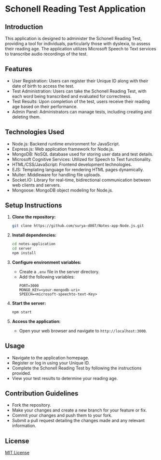 # Schonell Reading Test Application

## Introduction
This application is designed to administer the Schonell Reading Test, providing a tool for individuals, particularly those with dyslexia, to assess their reading age. The application utilizes Microsoft Speech to Text services to transcribe audio recordings of the test.

## Features
- User Registration: Users can register their Unique ID along with their date of birth to access the test.
- Test Administration: Users can take the Schonell Reading Test, with each word being transcribed and evaluated for correctness.
- Test Results: Upon completion of the test, users receive their reading age based on their performance.
- Admin Panel: Administrators can manage tests, including creating and deleting them.

## Technologies Used
- Node.js: Backend runtime environment for JavaScript.
- Express.js: Web application framework for Node.js.
- MongoDB: NoSQL database used for storing user data and test details.
- Microsoft Cognitive Services: Utilized for Speech to Text functionality.
- HTML/CSS/JavaScript: Frontend development technologies.
- EJS: Templating language for rendering HTML pages dynamically.
- Multer: Middleware for handling file uploads.
- Socket.IO: Library for real-time, bidirectional communication between web clients and servers.
- Mongoose: MongoDB object modeling for Node.js.

## Setup Instructions
1. **Clone the repository:**
    ```bash
    git clone https://github.com/surya-d007/Notes-app-Node.js.git
    ```

2. **Install dependencies:**
    ```bash
    cd notes-application
    cd server
    npm install
    ```

3. **Configure environment variables:**
    - Create a `.env` file in the server directory.
    - Add the following variables:
        ```plaintext
        PORT=3000
        MONGO_KEY=<your-mongodb-uri>
        SPEECH=<microsoft-speechto-text-Key>
        ```

4. **Start the server:**
    ```bash
    npm start
    ```

5. **Access the application:**
    - Open your web browser and navigate to `http://localhost:3000`.
## Usage
- Navigate to the application homepage.
- Register or log in using your Unique ID.
- Complete the Schonell Reading Test by following the instructions provided.
- View your test results to determine your reading age.

## Contribution Guidelines
- Fork the repository.
- Make your changes and create a new branch for your feature or fix.
- Commit your changes and push them to your fork.
- Submit a pull request detailing the changes made and any relevant information.

## License
[MIT License](LICENSE)
